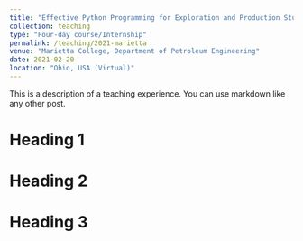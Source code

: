 ```yaml
---
title: "Effective Python Programming for Exploration and Production Students and Professionals"
collection: teaching
type: "Four-day course/Internship"
permalink: /teaching/2021-marietta
venue: "Marietta College, Department of Petroleum Engineering"
date: 2021-02-20
location: "Ohio, USA (Virtual)"
---
```


This is a description of a teaching experience. You can use markdown like any other post.

Heading 1
======

Heading 2
======

Heading 3
======
